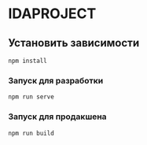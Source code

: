 # IDAPROJECT

## Установить зависимости
```
npm install
```

### Запуск для разработки
```
npm run serve
```

### Запуск для продакшена
```
npm run build
```
